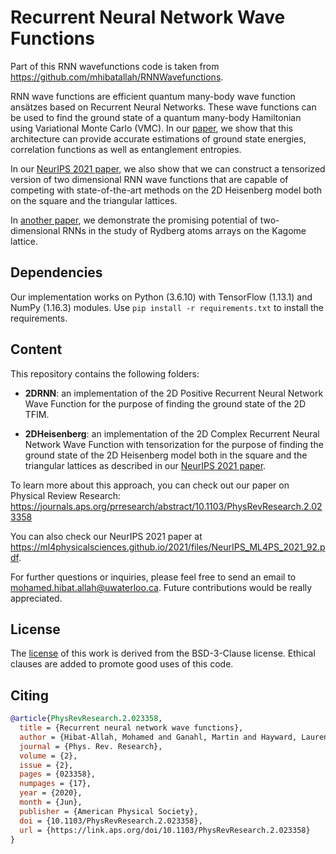 # Recurrent Neural Network Wave Functions

Part of this RNN wavefunctions code is taken from https://github.com/mhibatallah/RNNWavefunctions.

RNN wave functions are efficient quantum many-body wave function ansätzes based on Recurrent Neural Networks. These wave functions can be used to find the ground state of a quantum many-body Hamiltonian using Variational Monte Carlo (VMC). In our [paper](https://journals.aps.org/prresearch/abstract/10.1103/PhysRevResearch.2.023358), we show that this architecture can provide accurate estimations of ground state energies, correlation functions as well as entanglement entropies.

In our [NeurIPS 2021 paper](https://ml4physicalsciences.github.io/2021/files/NeurIPS_ML4PS_2021_92.pdf), we also show that we can construct a tensorized version of two dimensional RNN wave functions that are capable of competing with state-of-the-art methods on the 2D Heisenberg model both on the square and the triangular lattices.

In [another paper](https://arxiv.org/abs/2405.20384), we demonstrate the promising potential of two-dimensional RNNs in the study of Rydberg atoms arrays on the Kagome lattice.

## Dependencies
Our implementation works on Python (3.6.10) with TensorFlow (1.13.1) and NumPy (1.16.3) modules. Use `pip install -r requirements.txt` to install the requirements.

## Content
This repository contains the following folders:


* **2DRNN**: an implementation of the 2D Positive Recurrent Neural Network Wave Function for the purpose of finding the ground state of the 2D TFIM.

* **2DHeisenberg**: an implementation of the 2D Complex Recurrent Neural Network Wave Function with tensorization for the purpose of finding the ground state of the 2D Heisenberg model both in the square and the triangular lattices as described in our [NeurIPS 2021 paper](https://ml4physicalsciences.github.io/2021/files/NeurIPS_ML4PS_2021_92.pdf).

To learn more about this approach, you can check out our paper on Physical Review Research: https://journals.aps.org/prresearch/abstract/10.1103/PhysRevResearch.2.023358

You can also check our NeurIPS 2021 paper at https://ml4physicalsciences.github.io/2021/files/NeurIPS_ML4PS_2021_92.pdf.

For further questions or inquiries, please feel free to send an email to mohamed.hibat.allah@uwaterloo.ca. Future contributions would be really appreciated.

## License
The [license](https://github.com/mhibatallah/RNNWavefunctions/blob/master/LICENSE.md) of this work is derived from the BSD-3-Clause license. Ethical clauses are added to promote good uses of this code.

## Citing
```bibtex
@article{PhysRevResearch.2.023358,
  title = {Recurrent neural network wave functions},
  author = {Hibat-Allah, Mohamed and Ganahl, Martin and Hayward, Lauren E. and Melko, Roger G. and Carrasquilla, Juan},
  journal = {Phys. Rev. Research},
  volume = {2},
  issue = {2},
  pages = {023358},
  numpages = {17},
  year = {2020},
  month = {Jun},
  publisher = {American Physical Society},
  doi = {10.1103/PhysRevResearch.2.023358},
  url = {https://link.aps.org/doi/10.1103/PhysRevResearch.2.023358}
}
```

